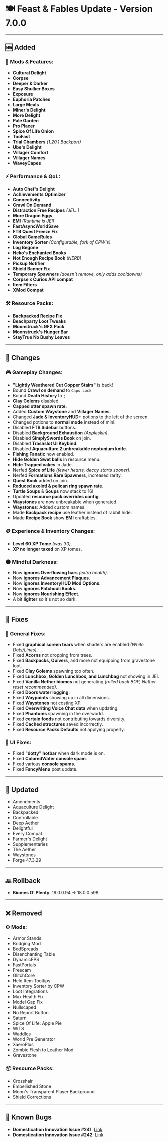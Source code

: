 # 🍽️ **Feast & Fables Update** - Version 7.0.0

---

## 🆕 **Added**

### **🔧 Mods & Features:**
- **Cultural Delight**
- **Corpse**
- **Deeper & Darker**
- **Easy Shulker Boxes**
- **Exposure**
- **Euphoria Patches**
- **Large Meals**
- **Miner's Delight**
- **More Delight**
- **Pale Garden**
- **Pro Placer**
- **Spice Of Life Onion**
- **TooFast**
- **Trial Chambers** _(1.20.1 Backport)_
- **Ube's Delight**
- **Villager Comfort**
- **Villager Names**
- **WaveyCapes**

### **⚡ Performance & QoL:**
- **Auto Chef's Delight**
- **Achievements Optimizer**
- **Connectivity**
- **Crawl On Demand**
- **Distraction Free Recipes** _(JEI...)_
- **More Dragon Eggs**
- **EMI** _(Runtime is JEI)_
- **FastAsyncWorldSave**
- **FTB Quest Freeze Fix**
- **Global GameRules**
- **Inventory Sorter** _(Configurable, fork of CPW's)_
- **Log Begone**
- **Neko's Enchanted Books**
- **Not Enough Recipe Book** _(NERB)_
- **Pickup Notifier**
- **Shield Banner Fix**
- **Temporary Spawners** _(doesn't remove, only adds cooldowns)_
- **Corpse x Curios API compat**
- **Item Filters**
- **XMod Compat**

### **🛠️ Resource Packs:**
- **Backpacked Recipe Fix**
- **Beachparty Loot Tweaks**
- **Moonstruck's GFX Pack**
- **Moonstruck's Hunger Bar**
- **StayTrue No Bushy Leaves**

---

## 🔄 **Changes**

### **🎮 Gameplay Changes:**
- **"Lightly Weathered Cut Copper Stairs"** is back!
- Bound **Crawl on demand** to `Caps Lock`
- Bound **Death History** to `;`
- **Clay Golems** disabled.
- **Capped otter spawn rate**.
- Added **Custom Waystone** and **Villager Names**.
- Changed **Jade & InventoryHUD+** potions to the left of the screen.
- Changed potions to **normal mode** instead of mini.
- Disabled **FTB Sidebar** buttons.
- Disabled **Background Exhaustion** _(Appleskin)_.
- Disabled **SimplySwords Book** on join.
- Disabled **Trashslot UI Keybind**.
- Disabled **Aquaculture 2 unbreakable neptunium knife**.
- **Fishing Fanatic** now enabled.
- **Hide Golden Swet balls** in resource menu.
- **Hide Trapped cakes** in Jade.
- Nerfed **Spice of Life** _(fewer hearts, decay starts sooner)_.
- Nerfed **Formations Rare Spawners**, increased rarity.
- **Quest Book** added on join.
- **Reduced axolotl & pelican ring spawn rate**.
- **Turtle Soups** & **Soups** now stack to 16!
- Updated **resource pack overrides config**.
- **Waystones** are now unbreakable when generated.
- **Waystones**: Added custom names.
- Made **Backpack recipe** use leather instead of rabbit hide.
- Made **Recipe Book** show **EMI** craftables.

### **🪙 Experience & Inventory Changes:**
- **Level 60 XP Tome** _(was 30)_.
- **XP no longer taxed** on XP tomes.

### **🌑 Mindful Darkness:**
- Now **ignores Overflowing bars** _(extra health)_.
- Now **ignores Advancement Plaques**.
- Now **ignores InventoryHUD Mod Options**.
- Now **ignores Patchouli Books**.
- Now **ignores Nourishing Effect**.
- A bit **lighter** so it's not so dark.

---

## 🐛 **Fixes**

### **🔧 General Fixes:**
- Fixed **graphical screen tears** when shaders are enabled _(White Dots/Lines)_.
- Fixed **Acorns** not dropping from trees.
- Fixed **Backpacks, Quivers**, and more not equipping from gravestone loot.
- Fixed **Clay Golems** spawning too often.
- Fixed **Lunchbox, Golden Lunchbox, and Lunchbag** not showing in JEI.
- Fixed **Vanilla Nether biomes** not generating _(rolled back BOP, Nether reset recommended)_.
- Fixed **Doors water logging**.
- Fixed **Waypoints** showing up in all dimensions.
- Fixed **Waystones** not costing XP.
- Fixed **Overwriting Voice Chat data** when updating.
- Fixed **Phantoms** spawning in the overworld.
- Fixed **certain foods** not contributing towards diversity.
- Fixed **Cached structures** saved incorrectly.
- Fixed **Resource Packs Defaults** not applying properly.

### **📱 UI Fixes:**
- Fixed **"dotty" hotbar** when dark mode is on.
- Fixed **ColoredWater console spam**.
- Fixed various **console spams**.
- Fixed **FancyMenu** post update.

---

## 🔄 **Updated**

- Amendments
- Aquaculture Delight
- Backpacked
- Controllable
- Deep Aether
- Delightful
- Every Compat
- Farmer's Delight
- Supplementaries
- The Aether
- Waystones
- Forge 47.3.29

---

## 🔙 **Rollback**

- **Biomes O' Plenty**: 19.0.0.94 → 18.0.0.598

---

## ❌ **Removed**

### **⚙️ Mods:**
- Armor Stands
- Bridging Mod
- BedSpreads
- Disenchanting Table
- DynamicFPS
- FastPortals
- Freecam
- GlitchCore
- Held Item Tooltips
- Inventory Sorter by CPW
- Loot Integrations
- Max Health Fix
- Model Gap Fix
- Nullscaped
- No Report Button
- Saturn
- Spice Of Life: Apple Pie
- WITS
- Waddles
- World Pre Generator
- XaeroPlus
- Zombie Flesh to Leather Mod
- Gravestone

### **📦 Resource Packs:**
- Crosshair
- Embellished Stone
- Moon's Transparent Player Background
- Shield Corrections

---

## 🐞 **Known Bugs**

- **Domestication Innovation Issue #241**: [Link](https://github.com/AlexModGuy/DomesticationInnovation/issues/241)
- **Domestication Innovation Issue #242**: [Link](https://github.com/AlexModGuy/DomesticationInnovation/issues/242)
